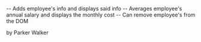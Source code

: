 -- Adds employee's info and displays said info
-- Averages employee's annual salary and displays the monthly cost
-- Can remove employee's from the DOM

by Parker Walker
